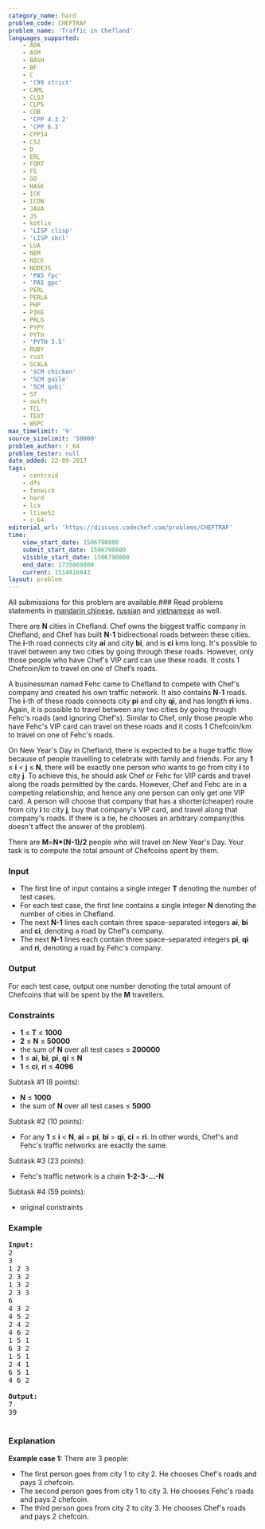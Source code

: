 ```yaml
---
category_name: hard
problem_code: CHEFTRAF
problem_name: 'Traffic in Chefland'
languages_supported:
    - ADA
    - ASM
    - BASH
    - BF
    - C
    - 'C99 strict'
    - CAML
    - CLOJ
    - CLPS
    - COB
    - 'CPP 4.3.2'
    - 'CPP 6.3'
    - CPP14
    - CS2
    - D
    - ERL
    - FORT
    - FS
    - GO
    - HASK
    - ICK
    - ICON
    - JAVA
    - JS
    - kotlin
    - 'LISP clisp'
    - 'LISP sbcl'
    - LUA
    - NEM
    - NICE
    - NODEJS
    - 'PAS fpc'
    - 'PAS gpc'
    - PERL
    - PERL6
    - PHP
    - PIKE
    - PRLG
    - PYPY
    - PYTH
    - 'PYTH 3.5'
    - RUBY
    - rust
    - SCALA
    - 'SCM chicken'
    - 'SCM guile'
    - 'SCM qobi'
    - ST
    - swift
    - TCL
    - TEXT
    - WSPC
max_timelimit: '9'
source_sizelimit: '50000'
problem_author: r_64
problem_tester: null
date_added: 22-09-2017
tags:
    - centroid
    - dfs
    - fenwick
    - hard
    - lca
    - ltime52
    - r_64
editorial_url: 'https://discuss.codechef.com/problems/CHEFTRAF'
time:
    view_start_date: 1506790800
    submit_start_date: 1506790800
    visible_start_date: 1506790800
    end_date: 1735669800
    current: 1514816843
layout: problem
---
```

All submissions for this problem are available.### Read problems statements in [mandarin chinese](http://www.codechef.com/download/translated/LTIME52/mandarin/CHEFTRAF.pdf), [russian](http://www.codechef.com/download/translated/LTIME52/russian/CHEFTRAF.pdf) and [vietnamese](http://www.codechef.com/download/translated/LTIME52/vietnamese/CHEFTRAF.pdf) as well.

 There are **N** cities in Chefland. Chef owns the biggest traffic company in Chefland, and Chef has built **N**-**1** bidirectional roads between these cities. The **i**-th road connects city **ai** and city **bi**, and is **ci** kms long. It's possible to travel between any two cities by going through these roads. However, only those people who have Chef's VIP card can use these roads. It costs 1 Chefcoin/km to travel on one of Chef’s roads.

 A businessman named Fehc came to Chefland to compete with Chef's company and created his own traffic network. It also contains **N**-**1** roads. The **i**-th of these roads connects city **pi** and city **qi**, and has length **ri** kms. Again, it is possible to travel between any two cities by going through Fehc's roads (and ignoring Chef's). Similar to Chef, only those people who have Fehc's VIP card can travel on these roads and it costs 1 Chefcoin/km to travel on one of Fehc's roads.

 On New Year's Day in Chefland, there is expected to be a huge traffic flow because of people travelling to celebrate with family and friends. For any **1** ≤ **i** < **j** ≤ **N**, there will be exactly one person who wants to go from city **i** to city **j**. To achieve this, he should ask Chef or Fehc for VIP cards and travel along the roads permitted by the cards. However, Chef and Fehc are in a competing relationship, and hence any one person can only get one VIP card. A person will choose that company that has a shorter(cheaper) route from city **i** to city **j**, buy that company's VIP card, and travel along that company's roads. If there is a tie, he chooses an arbitrary company(this doesn't affect the answer of the problem).

 There are **M**=**N\*(N-1)/2** people who will travel on New Year's Day. Your task is to compute the total amount of Chefcoins spent by them.

###  Input

- The first line of input contains a single integer **T** denoting the number of test cases.
- For each test case, the first line contains a single integer **N** denoting the number of cities in Chefland.
- The next **N-1** lines each contain three space-separated integers **ai**, **bi** and **ci**, denoting a road by Chef's company.
- The next **N-1** lines each contain three space-separated integers **pi**, **qi** and **ri**, denoting a road by Fehc's company.

###  Output

 For each test case, output one number denoting the total amount of Chefcoins that will be spent by the **M** travellers.

###  Constraints

- **1** ≤ **T** ≤ **1000**
- **2** ≤ **N** ≤ **50000**
- the sum of **N** over all test cases ≤ **200000**
- **1** ≤ **ai**, **bi**, **pi**, **qi** ≤ **N**
- **1** ≤ **ci**, **ri** ≤ **4096**

 Subtask #1 (8 points):

- **N** ≤ **1000**
- the sum of **N** over all test cases ≤ **5000**

 Subtask #2 (10 points):

- For any **1** ≤ **i** < **N**, **ai** = **pi**, **bi** = **qi**, **ci** = **ri**. In other words, Chef's and Fehc's traffic networks are exactly the same.

 Subtask #3 (23 points):

- Fehc's traffic network is a chain **1-2-3-...-N**

 Subtask #4 (59 points):

- original constraints

###  Example

<pre>
<b>Input:</b>
2
3
1 2 3
2 3 2
1 3 2
2 3 3
6
4 3 2
4 5 2
2 4 2
4 6 2
1 5 1
6 3 2
1 5 1
2 4 1
6 5 1
4 6 2

<b>Output:</b>
7
39

</pre>
###  Explanation

 **Example case 1:** There are 3 people:

- The first person goes from city 1 to city 2. He chooses Chef's roads and pays 3 chefcoin.
- The second person goes from city 1 to city 3. He chooses Fehc's roads and pays 2 chefcoin.
- The third person goes from city 2 to city 3. He chooses Chef's roads and pays 2 chefcoin.
